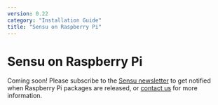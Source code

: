 ```yaml
---
version: 0.22
category: "Installation Guide"
title: "Sensu on Raspberry Pi"
---
```


# Sensu on Raspberry Pi

Coming soon! Please subscribe to the [Sensu newsletter][1] to get notified when
Raspberry Pi packages are released, or [contact us][2] for more information.

[1]:  https://sensuapp.org/#newsletter
[2]:  https://sensuapp.org/contact

